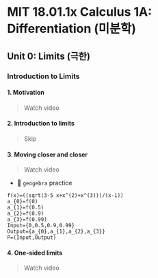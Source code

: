 # MIT 18.01.1x Calculus 1A: Differentiation (미분학)

## Unit 0: Limits (극한)

### Introduction to Limits

#### 1. Motivation
> Watch video

#### 2. Introduction to limits
> Skip

#### 3. Moving closer and closer
> Watch video

- 🎯 `geogebra` practice

```
f(x)=((sqrt(3-5 x+x^(2)+x^(3)))/(x-1))
a_{0}=f(0)
a_{1}=f(0.5)
a_{2}=f(0.9)
a_{3}=f(0.99)
Input={0,0.5,0.9,0.99}
Output={a_{0},a_{1},a_{2},a_{3}}
P=(Input,Output)
```

#### 4. One-sided limits
> Watch video

